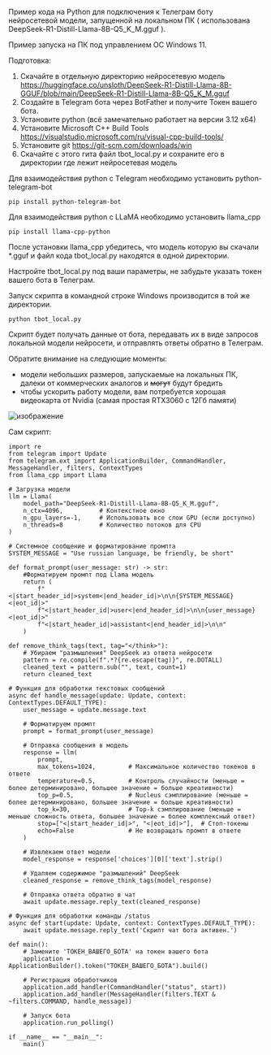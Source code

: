 Пример кода на Python для подключения к Телеграм боту нейросетевой модели, запущенной на локальном ПК ( использована DeepSeek-R1-Distill-Llama-8B-Q5_K_M.gguf ).

Пример запуска на ПК под управлением OC Windows 11.

Подготовка:

1. Скачайте в отдельную директорию нейросетевую модель https://huggingface.co/unsloth/DeepSeek-R1-Distill-Llama-8B-GGUF/blob/main/DeepSeek-R1-Distill-Llama-8B-Q5_K_M.gguf
2. Создайте в Telegram бота через BotFather и получите Токен вашего бота.
3. Установите python (всё замечательно работает на версии 3.12 x64)
4. Установите Microsoft C++ Build Tools https://visualstudio.microsoft.com/ru/visual-cpp-build-tools/
5. Установите git https://git-scm.com/downloads/win
6. Скачайте с этого гита файл tbot_local.py и сохраните его в директории где лежит нейросетевая модель

Для взаимодействия python с Тelegram необходимо установить python-telegram-bot

```
pip install python-telegram-bot
```

Для взаимодействия python с LLaMA необходимо установить llama_cpp

```
pip install llama-cpp-python
```

После установки llama_cpp убедитесь, что модель которую вы скачали *.gguf и файл кода tbot_local.py находятся в одной директории.

Настройте tbot_local.py под ваши параметры, не забудьте указать токен вашего бота в Телеграм.

Запуск скрипта в командной строке Windows производится в той же директории.
```
python tbot_local.py
```

Скрипт будет получать данные от бота, передавать их в виде запросов локальной модели нейросети, и отправлять ответы обратно в Телеграм.

Обратите внимание на следующие моменты:
- модели небольших размеров, запускаемые на локальных ПК, далеки от коммерческих аналогов и ~~могут~~ будут бредить
- чтобы ускорить работу модели, вам потребуется хорошая видеокарта от Nvidia (самая простая RTX3060 с 12Гб памяти)

![изображение](https://github.com/user-attachments/assets/d2d42236-7612-4221-bf6f-e9b18b320fe7)



Сам скрипт:

```
import re
from telegram import Update
from telegram.ext import ApplicationBuilder, CommandHandler, MessageHandler, filters, ContextTypes
from llama_cpp import Llama

# Загрузка модели
llm = Llama(
    model_path="DeepSeek-R1-Distill-Llama-8B-Q5_K_M.gguf",
    n_ctx=4096,          # Контекстное окно
    n_gpu_layers=-1,     # Использовать все слои GPU (если доступно)
    n_threads=8          # Количество потоков для CPU
)

# Системное сообщение и форматирование промпта
SYSTEM_MESSAGE = "Use russian language, be friendly, be short"

def format_prompt(user_message: str) -> str:
    #Форматируем промпт под Llama модель
    return (
        f"<|start_header_id|>system<|end_header_id|>\n\n{SYSTEM_MESSAGE}<|eot_id|>"
        f"<|start_header_id|>user<|end_header_id|>\n\n{user_message}<|eot_id|>"
        f"<|start_header_id|>assistant<|end_header_id|>\n\n"
    )

def remove_think_tags(text, tag="</think>"):
    # Убираем "размышления" DeepSeek из ответа нейросети
    pattern = re.compile(f".*?{re.escape(tag)}", re.DOTALL)
    cleaned_text = pattern.sub("", text, count=1)
    return cleaned_text

# Функция для обработки текстовых сообщений
async def handle_message(update: Update, context: ContextTypes.DEFAULT_TYPE):
    user_message = update.message.text
    
    # Форматируем промпт
    prompt = format_prompt(user_message)
    
    # Отправка сообщения в модель
    response = llm(
        prompt,
        max_tokens=1024,         # Максимальное количество токенов в ответе
        temperature=0.5,         # Контроль случайности (меньше = более детерминировано, большее значение = больше креативности)
        top_p=0.5,               # Nucleus сэмплирование (меньше = более детерминировано, большее значение = больше креативности)
        top_k=30,                # Top-k сэмплирование (меньше = меньше сложность ответа, большее значение = более комплексный ответ)
        stop=["<|start_header_id|>", "<|eot_id|>"],  # Стоп-токены
        echo=False               # Не возвращать промпт в ответе
    )
    
    # Извлекаем ответ модели
    model_response = response['choices'][0]['text'].strip()
    
    # Удаляем содержимое "размышлений" DeepSeek
    cleaned_response = remove_think_tags(model_response)
    
    # Отправка ответа обратно в чат
    await update.message.reply_text(cleaned_response)

# Функция для обработки команды /status
async def start(update: Update, context: ContextTypes.DEFAULT_TYPE):
    await update.message.reply_text('Скрипт чат бота активен.')

def main():
    # Замените 'ТОКЕН_ВАШЕГО_БОТА' на токен вашего бота
    application = ApplicationBuilder().token("ТОКЕН_ВАШЕГО_БОТА").build()
    
    # Регистрация обработчиков
    application.add_handler(CommandHandler("status", start))
    application.add_handler(MessageHandler(filters.TEXT & ~filters.COMMAND, handle_message))
    
    # Запуск бота
    application.run_polling()

if __name__ == "__main__":
    main()
```
